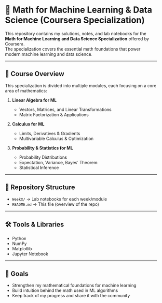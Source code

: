 # 📘 Math for Machine Learning & Data Science (Coursera Specialization)

This repository contains my solutions, notes, and lab notebooks for the **Math for Machine Learning and Data Science Specialization** offered by Coursera.  
The specialization covers the essential math foundations that power modern machine learning and data science.

---

## 🚀 Course Overview
This specialization is divided into multiple modules, each focusing on a core area of mathematics:

1. **Linear Algebra for ML**  
   - Vectors, Matrices, and Linear Transformations  
   - Matrix Factorization & Applications  

2. **Calculus for ML**  
   - Limits, Derivatives & Gradients  
   - Multivariable Calculus & Optimization  

3. **Probability & Statistics for ML**  
   - Probability Distributions  
   - Expectation, Variance, Bayes’ Theorem  
   - Statistical Inference  

---

## 📂 Repository Structure
- `WeekX/` → Lab notebooks for each week/module  
- `README.md` → This file (overview of the repo)  

---

## 🛠️ Tools & Libraries
- Python  
- NumPy  
- Matplotlib  
- Jupyter Notebook  

---

## 🎯 Goals
- Strengthen my mathematical foundations for machine learning  
- Build intuition behind the math used in ML algorithms  
- Keep track of my progress and share it with the community  
